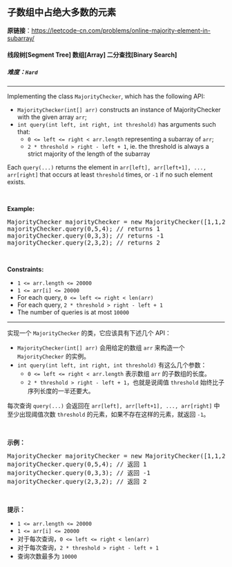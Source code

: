 ## 子数组中占绝大多数的元素

**原链接**：<https://leetcode-cn.com/problems/online-majority-element-in-subarray/>

#### 线段树[Segment Tree]    数组[Array]    二分查找[Binary Search]    

##### 难度：**`Hard`**

----- 
<p>Implementing the class <code>MajorityChecker</code>, which has the following API:</p>

<ul>
	<li><code>MajorityChecker(int[] arr)</code> constructs an instance of MajorityChecker with the given array <code>arr</code>;</li>
	<li><code>int query(int left, int right, int threshold)</code>&nbsp;has arguments&nbsp;such that:
	<ul>
		<li><code>0 &lt;= left&nbsp;&lt;= right&nbsp;&lt; arr.length</code> representing a subarray of <code>arr</code>;</li>
		<li><code>2 * threshold &gt; right - left + 1</code>, ie. the threshold is always a strict majority of the length of&nbsp;the subarray</li>
	</ul>
	</li>
</ul>

<p>Each&nbsp;<code>query(...)</code> returns the element in <code>arr[left], arr[left+1], ..., arr[right]</code> that occurs at least <code>threshold</code> times, or <code>-1</code> if no such element exists.</p>

<p>&nbsp;</p>

<p><strong>Example:</strong></p>

<pre>
MajorityChecker majorityChecker = new MajorityChecker([1,1,2,2,1,1]);
majorityChecker.query(0,5,4); // returns 1
majorityChecker.query(0,3,3); // returns -1
majorityChecker.query(2,3,2); // returns 2
</pre>

<p>&nbsp;</p>
<p><strong>Constraints:</strong></p>

<ul>
	<li><code>1 &lt;= arr.length &lt;=&nbsp;20000</code></li>
	<li><code>1 &lt;= arr[i]&nbsp;&lt;=&nbsp;20000</code></li>
	<li>For each query, <code>0 &lt;= left &lt;= right &lt; len(arr)</code></li>
	<li>For each query, <code>2 * threshold &gt; right - left + 1</code></li>
	<li>The number of queries is at most <code>10000</code></li>
</ul>

----- 
<p>实现一个&nbsp;<code>MajorityChecker</code>&nbsp;的类，它应该具有下述几个 API：</p>

<ul>
	<li><code>MajorityChecker(int[] arr)</code>&nbsp;会用给定的数组 <code>arr</code>&nbsp;来构造一个 <code>MajorityChecker</code> 的实例。</li>
	<li><code>int query(int left, int right, int threshold)</code>&nbsp;有这么几个参数：
	<ul>
		<li><code>0 &lt;= left&nbsp;&lt;= right&nbsp;&lt; arr.length</code> 表示数组&nbsp;<code>arr</code>&nbsp;的子数组的长度。</li>
		<li><code>2 * threshold &gt; right - left + 1</code>，也就是说阈值 <code>threshold</code>&nbsp;始终比子序列长度的一半还要大。</li>
	</ul>
	</li>
</ul>

<p>每次查询&nbsp;<code>query(...)</code>&nbsp;会返回在&nbsp;<code>arr[left], arr[left+1], ..., arr[right]</code>&nbsp;中至少出现阈值次数&nbsp;<code>threshold</code>&nbsp;的元素，如果不存在这样的元素，就返回&nbsp;<code>-1</code>。</p>

<p>&nbsp;</p>

<p><strong>示例：</strong></p>

<pre>MajorityChecker majorityChecker = new MajorityChecker([1,1,2,2,1,1]);
majorityChecker.query(0,5,4); // 返回 1
majorityChecker.query(0,3,3); // 返回 -1
majorityChecker.query(2,3,2); // 返回 2
</pre>

<p>&nbsp;</p>

<p><strong>提示：</strong></p>

<ul>
	<li><code>1 &lt;= arr.length &lt;=&nbsp;20000</code></li>
	<li><code>1 &lt;= arr[i]&nbsp;&lt;=&nbsp;20000</code></li>
	<li>对于每次查询，<code>0 &lt;= left &lt;= right &lt; len(arr)</code></li>
	<li>对于每次查询，<code>2 * threshold &gt; right - left + 1</code></li>
	<li>查询次数最多为 <code>10000</code></li>
</ul>
